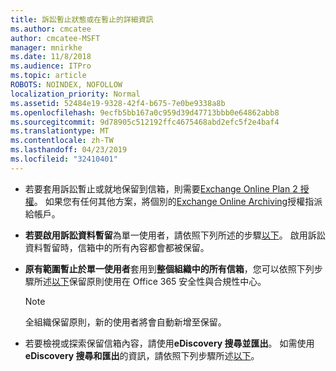 ```yaml
---
title: 訴訟暫止狀態或在暫止的詳細資訊
ms.author: cmcatee
author: cmcatee-MSFT
manager: mnirkhe
ms.date: 11/8/2018
ms.audience: ITPro
ms.topic: article
ROBOTS: NOINDEX, NOFOLLOW
localization_priority: Normal
ms.assetid: 52484e19-9328-42f4-b675-7e0be9338a8b
ms.openlocfilehash: 9ecfb5bb167a0c959d39d47713bbb0e64862abb8
ms.sourcegitcommit: 9d78905c512192ffc4675468abd2efc5f2e4baf4
ms.translationtype: MT
ms.contentlocale: zh-TW
ms.lasthandoff: 04/23/2019
ms.locfileid: "32410401"
---
```

- 若要套用訴訟暫止或就地保留到信箱，則需要[Exchange Online Plan 2 授權](https://docs.microsoft.com/office365/servicedescriptions/office-365-platform-service-description/office-365-plan-options)。 如果您有任何其他方案，將個別的[Exchange Online Archiving](https://docs.microsoft.com/office365/servicedescriptions/exchange-online-archiving-service-description/exchange-online-archiving-service-description)授權指派給帳戶。 
    
- **若要啟用訴訟資料暫留**為單一使用者，請依照下列所述的步驟[以下](https://docs.microsoft.com/office365/SecurityCompliance/place-a-mailbox-on-litigation-hold)。 啟用訴訟資料暫留時，信箱中的所有內容都會都被保留。
    
- **原有範圍暫止於單一使用者**套用到**整個組織中的所有信箱**，您可以依照下列步驟所述[以下](https://docs.microsoft.com/Office365/securitycompliance/retention-policies )保留原則使用在 Office 365 安全性與合規性中心。
    
    > [!NOTE]
    > 全組織保留原則，新的使用者將會自動新增至保留。 
  
- 若要檢視或探索保留信箱內容，請使用**eDiscovery 搜尋並匯出**。 如需使用**eDiscovery 搜尋和匯出**的資訊，請依照下列步驟所述[以下](https://docs.microsoft.com/office365/securitycompliance/export-search-results)。
    

